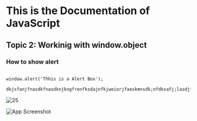 # This is the Documentation of JavaScript
## Topic 2: Workinig with window.object
### How to show alert

~~~

window.alert('Thhis is a Alert Box');

dkjsfanjfnasdkfnasdknjkngfrenfksdajnfkjweiorjfaeskmnsdk;nfdksafj;lasdjfk;lasfj;sakld
~~~
![25](https://user-images.githubusercontent.com/95132254/143728555-0e605d07-8499-4625-a6ed-8da4e9b2393a.jpg)


![App Screenshot](https://imgur.com/2Pi8pDf)
